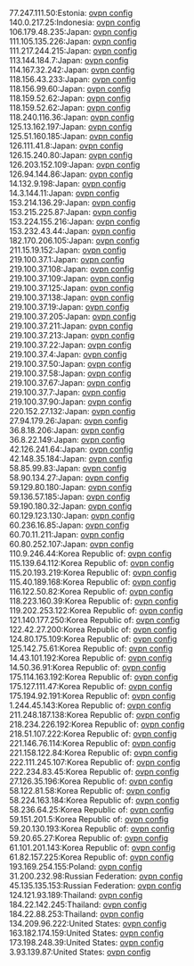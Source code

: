 77.247.111.50:Estonia: [ovpn config](vpn/77_247_111_50.ovpn)  
140.0.217.25:Indonesia: [ovpn config](vpn/140_0_217_25.ovpn)  
106.179.48.235:Japan: [ovpn config](vpn/106_179_48_235.ovpn)  
111.105.135.226:Japan: [ovpn config](vpn/111_105_135_226.ovpn)  
111.217.244.215:Japan: [ovpn config](vpn/111_217_244_215.ovpn)  
113.144.184.7:Japan: [ovpn config](vpn/113_144_184_7.ovpn)  
114.167.32.242:Japan: [ovpn config](vpn/114_167_32_242.ovpn)  
118.156.43.233:Japan: [ovpn config](vpn/118_156_43_233.ovpn)  
118.156.99.60:Japan: [ovpn config](vpn/118_156_99_60.ovpn)  
118.159.52.62:Japan: [ovpn config](vpn/118_159_52_62.ovpn)  
118.159.52.62:Japan: [ovpn config](vpn/118_159_52_62.ovpn)  
118.240.116.36:Japan: [ovpn config](vpn/118_240_116_36.ovpn)  
125.13.162.197:Japan: [ovpn config](vpn/125_13_162_197.ovpn)  
125.51.160.185:Japan: [ovpn config](vpn/125_51_160_185.ovpn)  
126.111.41.8:Japan: [ovpn config](vpn/126_111_41_8.ovpn)  
126.15.240.80:Japan: [ovpn config](vpn/126_15_240_80.ovpn)  
126.203.152.109:Japan: [ovpn config](vpn/126_203_152_109.ovpn)  
126.94.144.86:Japan: [ovpn config](vpn/126_94_144_86.ovpn)  
14.132.9.198:Japan: [ovpn config](vpn/14_132_9_198.ovpn)  
14.3.144.11:Japan: [ovpn config](vpn/14_3_144_11.ovpn)  
153.214.136.29:Japan: [ovpn config](vpn/153_214_136_29.ovpn)  
153.215.225.87:Japan: [ovpn config](vpn/153_215_225_87.ovpn)  
153.224.155.216:Japan: [ovpn config](vpn/153_224_155_216.ovpn)  
153.232.43.44:Japan: [ovpn config](vpn/153_232_43_44.ovpn)  
182.170.206.105:Japan: [ovpn config](vpn/182_170_206_105.ovpn)  
211.15.19.152:Japan: [ovpn config](vpn/211_15_19_152.ovpn)  
219.100.37.1:Japan: [ovpn config](vpn/219_100_37_1.ovpn)  
219.100.37.108:Japan: [ovpn config](vpn/219_100_37_108.ovpn)  
219.100.37.109:Japan: [ovpn config](vpn/219_100_37_109.ovpn)  
219.100.37.125:Japan: [ovpn config](vpn/219_100_37_125.ovpn)  
219.100.37.138:Japan: [ovpn config](vpn/219_100_37_138.ovpn)  
219.100.37.19:Japan: [ovpn config](vpn/219_100_37_19.ovpn)  
219.100.37.205:Japan: [ovpn config](vpn/219_100_37_205.ovpn)  
219.100.37.211:Japan: [ovpn config](vpn/219_100_37_211.ovpn)  
219.100.37.213:Japan: [ovpn config](vpn/219_100_37_213.ovpn)  
219.100.37.22:Japan: [ovpn config](vpn/219_100_37_22.ovpn)  
219.100.37.4:Japan: [ovpn config](vpn/219_100_37_4.ovpn)  
219.100.37.50:Japan: [ovpn config](vpn/219_100_37_50.ovpn)  
219.100.37.58:Japan: [ovpn config](vpn/219_100_37_58.ovpn)  
219.100.37.67:Japan: [ovpn config](vpn/219_100_37_67.ovpn)  
219.100.37.7:Japan: [ovpn config](vpn/219_100_37_7.ovpn)  
219.100.37.90:Japan: [ovpn config](vpn/219_100_37_90.ovpn)  
220.152.27.132:Japan: [ovpn config](vpn/220_152_27_132.ovpn)  
27.94.179.26:Japan: [ovpn config](vpn/27_94_179_26.ovpn)  
36.8.18.206:Japan: [ovpn config](vpn/36_8_18_206.ovpn)  
36.8.22.149:Japan: [ovpn config](vpn/36_8_22_149.ovpn)  
42.126.241.64:Japan: [ovpn config](vpn/42_126_241_64.ovpn)  
42.148.35.184:Japan: [ovpn config](vpn/42_148_35_184.ovpn)  
58.85.99.83:Japan: [ovpn config](vpn/58_85_99_83.ovpn)  
58.90.134.27:Japan: [ovpn config](vpn/58_90_134_27.ovpn)  
59.129.80.180:Japan: [ovpn config](vpn/59_129_80_180.ovpn)  
59.136.57.185:Japan: [ovpn config](vpn/59_136_57_185.ovpn)  
59.190.180.32:Japan: [ovpn config](vpn/59_190_180_32.ovpn)  
60.129.123.130:Japan: [ovpn config](vpn/60_129_123_130.ovpn)  
60.236.16.85:Japan: [ovpn config](vpn/60_236_16_85.ovpn)  
60.70.11.211:Japan: [ovpn config](vpn/60_70_11_211.ovpn)  
60.80.252.107:Japan: [ovpn config](vpn/60_80_252_107.ovpn)  
110.9.246.44:Korea Republic of: [ovpn config](vpn/110_9_246_44.ovpn)  
115.139.64.112:Korea Republic of: [ovpn config](vpn/115_139_64_112.ovpn)  
115.20.193.219:Korea Republic of: [ovpn config](vpn/115_20_193_219.ovpn)  
115.40.189.168:Korea Republic of: [ovpn config](vpn/115_40_189_168.ovpn)  
116.122.50.82:Korea Republic of: [ovpn config](vpn/116_122_50_82.ovpn)  
118.223.160.39:Korea Republic of: [ovpn config](vpn/118_223_160_39.ovpn)  
119.202.253.122:Korea Republic of: [ovpn config](vpn/119_202_253_122.ovpn)  
121.140.177.250:Korea Republic of: [ovpn config](vpn/121_140_177_250.ovpn)  
122.42.27.200:Korea Republic of: [ovpn config](vpn/122_42_27_200.ovpn)  
124.80.175.109:Korea Republic of: [ovpn config](vpn/124_80_175_109.ovpn)  
125.142.75.61:Korea Republic of: [ovpn config](vpn/125_142_75_61.ovpn)  
14.43.101.192:Korea Republic of: [ovpn config](vpn/14_43_101_192.ovpn)  
14.50.36.91:Korea Republic of: [ovpn config](vpn/14_50_36_91.ovpn)  
175.114.163.192:Korea Republic of: [ovpn config](vpn/175_114_163_192.ovpn)  
175.127.111.47:Korea Republic of: [ovpn config](vpn/175_127_111_47.ovpn)  
175.194.92.191:Korea Republic of: [ovpn config](vpn/175_194_92_191.ovpn)  
1.244.45.143:Korea Republic of: [ovpn config](vpn/1_244_45_143.ovpn)  
211.248.187.138:Korea Republic of: [ovpn config](vpn/211_248_187_138.ovpn)  
218.234.226.192:Korea Republic of: [ovpn config](vpn/218_234_226_192.ovpn)  
218.51.107.222:Korea Republic of: [ovpn config](vpn/218_51_107_222.ovpn)  
221.146.76.114:Korea Republic of: [ovpn config](vpn/221_146_76_114.ovpn)  
221.158.122.84:Korea Republic of: [ovpn config](vpn/221_158_122_84.ovpn)  
222.111.245.107:Korea Republic of: [ovpn config](vpn/222_111_245_107.ovpn)  
222.234.83.45:Korea Republic of: [ovpn config](vpn/222_234_83_45.ovpn)  
27.126.35.196:Korea Republic of: [ovpn config](vpn/27_126_35_196.ovpn)  
58.122.81.58:Korea Republic of: [ovpn config](vpn/58_122_81_58.ovpn)  
58.224.163.184:Korea Republic of: [ovpn config](vpn/58_224_163_184.ovpn)  
58.236.64.25:Korea Republic of: [ovpn config](vpn/58_236_64_25.ovpn)  
59.151.201.5:Korea Republic of: [ovpn config](vpn/59_151_201_5.ovpn)  
59.20.130.193:Korea Republic of: [ovpn config](vpn/59_20_130_193.ovpn)  
59.20.65.27:Korea Republic of: [ovpn config](vpn/59_20_65_27.ovpn)  
61.101.201.143:Korea Republic of: [ovpn config](vpn/61_101_201_143.ovpn)  
61.82.157.225:Korea Republic of: [ovpn config](vpn/61_82_157_225.ovpn)  
193.169.254.155:Poland: [ovpn config](vpn/193_169_254_155.ovpn)  
31.200.232.98:Russian Federation: [ovpn config](vpn/31_200_232_98.ovpn)  
45.135.135.153:Russian Federation: [ovpn config](vpn/45_135_135_153.ovpn)  
124.121.93.189:Thailand: [ovpn config](vpn/124_121_93_189.ovpn)  
184.22.142.245:Thailand: [ovpn config](vpn/184_22_142_245.ovpn)  
184.22.88.253:Thailand: [ovpn config](vpn/184_22_88_253.ovpn)  
134.209.96.222:United States: [ovpn config](vpn/134_209_96_222.ovpn)  
163.182.174.159:United States: [ovpn config](vpn/163_182_174_159.ovpn)  
173.198.248.39:United States: [ovpn config](vpn/173_198_248_39.ovpn)  
3.93.139.87:United States: [ovpn config](vpn/3_93_139_87.ovpn)  
